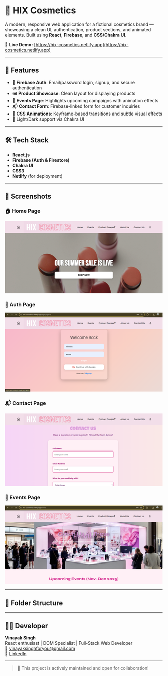 # 💄 HIX Cosmetics

A modern, responsive web application for a fictional cosmetics brand — showcasing a clean UI, authentication, product sections, and animated elements. Built using **React**, **Firebase**, and **CSS/Chakra UI**.

🔗 **Live Demo:** [https://hix-cosmetics.netlify.app](https://hix-cosmetics.netlify.app)

---

## 🚀 Features

- 🔐 **Firebase Auth**: Email/password login, signup, and secure authentication
- 🖼️ **Product Showcase**: Clean layout for displaying products
- 📅 **Events Page**: Highlights upcoming campaigns with animation effects
- 📬 **Contact Form**: Firebase-linked form for customer inquiries
- 🎨 **CSS Animations**: Keyframe-based transitions and subtle visual effects
- 🌙 Light/Dark support via Chakra UI

---

## 🛠️ Tech Stack

- **React.js**
- **Firebase (Auth & Firestore)**
- **Chakra UI**
- **CSS3**
- **Netlify** (for deployment)

---

## 📸 Screenshots

### 🏠 Home Page

![Home](public/screenshots/home.png)

### 🔐 Auth Page

![Auth](public/screenshots/auth.png)

### 📬 Contact Page

![Contact](public/screenshots/contact.png)

### 📅 Events Page

![Events](public/screenshots/events.png)

---

## 📁 Folder Structure

---

## 👨‍💻 Developer

**Vinayak Singh**  
React enthusiast | DOM Specialist | Full-Stack Web Developer  
📧 vinayaksinghforyou@gmail.com  
🔗 [LinkedIn](https://www.linkedin.com/in/vinayak-singh-8ab2442ab)

---

> 🚧 This project is actively maintained and open for collaboration!
